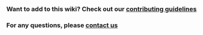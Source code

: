 ### Want to add to this wiki? Check out our [contributing guidelines](https://github.com/INCF/bids-starter-kit/blob/master/CONTRIBUTING.md)

### For any questions, please [contact us](https://github.com/INCF/BIDS-Starter-Kit/wiki/Contact)